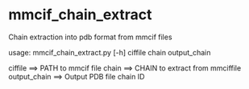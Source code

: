 # mmcif_chain_extract
Chain extraction into pdb format from mmcif files 

usage: mmcif_chain_extract.py [-h] ciffile chain output_chain

ciffile       ==> PATH to mmcif file
chain         ==> CHAIN to extract from mmciffile
output_chain  ==> Output PDB file chain ID

